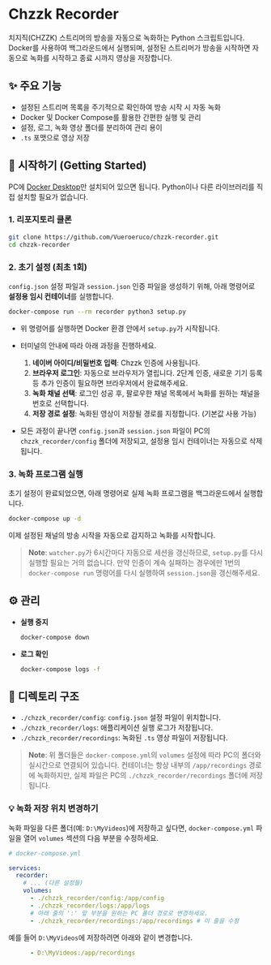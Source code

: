 # Chzzk Recorder

치지직(CHZZK) 스트리머의 방송을 자동으로 녹화하는 Python 스크립트입니다. Docker를 사용하여 백그라운드에서 실행되며, 설정된 스트리머가 방송을 시작하면 자동으로 녹화를 시작하고 종료 시까지 영상을 저장합니다.

## ✨ 주요 기능

- 설정된 스트리머 목록을 주기적으로 확인하여 방송 시작 시 자동 녹화
- Docker 및 Docker Compose를 활용한 간편한 실행 및 관리
- 설정, 로그, 녹화 영상 폴더를 분리하여 관리 용이
- `.ts` 포맷으로 영상 저장

## 🚀 시작하기 (Getting Started)

PC에 [Docker Desktop](https://www.docker.com/products/docker-desktop/)만 설치되어 있으면 됩니다. Python이나 다른 라이브러리를 직접 설치할 필요가 없습니다.

### 1. 리포지토리 클론
```bash
git clone https://github.com/Vueroeruco/chzzk-recorder.git
cd chzzk-recorder
```

### 2. 초기 설정 (최초 1회)

`config.json` 설정 파일과 `session.json` 인증 파일을 생성하기 위해, 아래 명령어로 **설정용 임시 컨테이너**를 실행합니다.

```bash
docker-compose run --rm recorder python3 setup.py
```

- 위 명령어를 실행하면 Docker 환경 안에서 `setup.py`가 시작됩니다.
- 터미널의 안내에 따라 아래 과정을 진행하세요.
  1.  **네이버 아이디/비밀번호 입력**: Chzzk 인증에 사용됩니다.
  2.  **브라우저 로그인**: 자동으로 브라우저가 열립니다. 2단계 인증, 새로운 기기 등록 등 추가 인증이 필요하면 브라우저에서 완료해주세요.
  3.  **녹화 채널 선택**: 로그인 성공 후, 팔로우한 채널 목록에서 녹화를 원하는 채널을 번호로 선택합니다.
  4.  **저장 경로 설정**: 녹화된 영상이 저장될 경로를 지정합니다. (기본값 사용 가능)

- 모든 과정이 끝나면 `config.json`과 `session.json` 파일이 PC의 `chzzk_recorder/config` 폴더에 저장되고, 설정용 임시 컨테이너는 자동으로 삭제됩니다.

### 3. 녹화 프로그램 실행

초기 설정이 완료되었으면, 아래 명령어로 실제 녹화 프로그램을 백그라운드에서 실행합니다.

```bash
docker-compose up -d
```

이제 설정된 채널의 방송 시작을 자동으로 감지하고 녹화를 시작합니다.

> **Note**: `watcher.py`가 6시간마다 자동으로 세션을 갱신하므로, `setup.py`를 다시 실행할 필요는 거의 없습니다. 만약 인증이 계속 실패하는 경우에만 1번의 `docker-compose run` 명령어를 다시 실행하여 `session.json`을 갱신해주세요.

## ⚙️ 관리

-   **실행 중지**
    ```bash
    docker-compose down
    ```

-   **로그 확인**
    ```bash
    docker-compose logs -f
    ```

## 📂 디렉토리 구조

-   `./chzzk_recorder/config`: `config.json` 설정 파일이 위치합니다.
-   `./chzzk_recorder/logs`: 애플리케이션 실행 로그가 저장됩니다.
-   `./chzzk_recorder/recordings`: 녹화된 `.ts` 영상 파일이 저장됩니다.

> **Note**: 위 폴더들은 `docker-compose.yml`의 `volumes` 설정에 따라 PC의 폴더와 실시간으로 연결되어 있습니다. 컨테이너는 항상 내부의 `/app/recordings` 경로에 녹화하지만, 실제 파일은 PC의 `./chzzk_recorder/recordings` 폴더에 저장됩니다.

### 💡 녹화 저장 위치 변경하기

녹화 파일을 다른 폴더(예: `D:\MyVideos`)에 저장하고 싶다면, `docker-compose.yml` 파일을 열어 `volumes` 섹션의 다음 부분을 수정하세요.

```yaml
# docker-compose.yml

services:
  recorder:
    # ... (다른 설정들)
    volumes:
      - ./chzzk_recorder/config:/app/config
      - ./chzzk_recorder/logs:/app/logs
      # 아래 줄의 ':' 앞 부분을 원하는 PC 폴더 경로로 변경하세요.
      - ./chzzk_recorder/recordings:/app/recordings # 이 줄을 수정
```

예를 들어 `D:\MyVideos`에 저장하려면 아래와 같이 변경합니다.

```yaml
      - D:\MyVideos:/app/recordings
```

